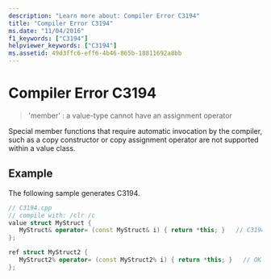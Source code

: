 ```yaml
---
description: "Learn more about: Compiler Error C3194"
title: "Compiler Error C3194"
ms.date: "11/04/2016"
f1_keywords: ["C3194"]
helpviewer_keywords: ["C3194"]
ms.assetid: 49d3ffc6-eff6-4b46-865b-18811692a8bb
---
```

# Compiler Error C3194

> 'member' : a value-type cannot have an assignment operator

Special member functions that require automatic invocation by the compiler, such as a copy constructor or copy assignment operator are not supported within a value class.

## Example

The following sample generates C3194.

```cpp
// C3194.cpp
// compile with: /clr /c
value struct MyStruct {
   MyStruct& operator= (const MyStruct& i) { return *this; }   // C3194
};

ref struct MyStruct2 {
   MyStruct2% operator= (const MyStruct2% i) { return *this; }   // OK
};
```
